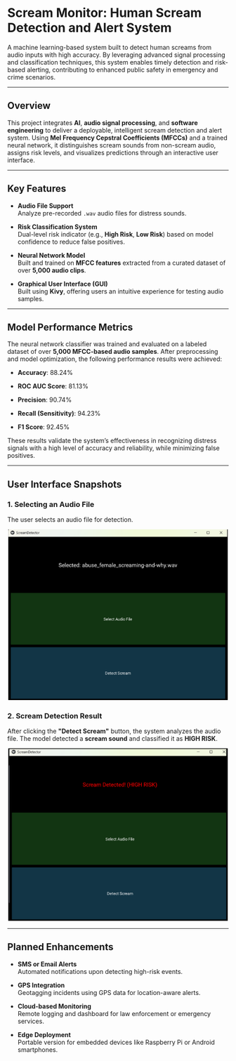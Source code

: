 # Scream Monitor: Human Scream Detection and Alert System

A machine learning-based system built to detect human screams from audio inputs with high accuracy. By leveraging advanced signal processing and classification techniques, this system enables timely detection and risk-based alerting, contributing to enhanced public safety in emergency and crime scenarios.

---

## Overview

This project integrates **AI**, **audio signal processing**, and **software engineering** to deliver a deployable, intelligent scream detection and alert system. Using **Mel Frequency Cepstral Coefficients (MFCCs)** and a trained neural network, it distinguishes scream sounds from non-scream audio, assigns risk levels, and visualizes predictions through an interactive user interface.

---

## Key Features


- **Audio File Support**  
  Analyze pre-recorded `.wav` audio files for distress sounds.

- **Risk Classification System**  
  Dual-level risk indicator (e.g., **High Risk**, **Low Risk**) based on model confidence to reduce false positives.

- **Neural Network Model**  
  Built and trained on **MFCC features** extracted from a curated dataset of over **5,000 audio clips**.

- **Graphical User Interface (GUI)**  
  Built using **Kivy**, offering users an intuitive experience for testing audio samples.

---
## Model Performance Metrics

The neural network classifier was trained and evaluated on a labeled dataset of over **5,000 MFCC-based audio samples**. After preprocessing and model optimization, the following performance results were achieved:

- **Accuracy**: 88.24%  

- **ROC AUC Score**: 81.13%  

- **Precision**: 90.74%  
 
- **Recall (Sensitivity)**: 94.23%   

-  **F1 Score**: 92.45%  

These results validate the system’s effectiveness in recognizing distress signals with a high level of accuracy and reliability, while minimizing false positives.

---

## User Interface Snapshots


<h3>1. Selecting an Audio File</h3>
<p>The user selects an audio file for detection.</p>
<p align="center">
  <img src="https://github.com/khushigupta124/Scream-Monitor-AI-for-Crime-Prevention/blob/main/kivy%20output%201.png?raw=true" width="500">
</p>

<h3>2. Scream Detection Result</h3>
<p>After clicking the <b>"Detect Scream"</b> button, the system analyzes the audio file. The model detected a <b>scream sound</b> and classified it as <b>HIGH RISK</b>.</p>
<p align="center">
  <img src="https://github.com/khushigupta124/Scream-Monitor-AI-for-Crime-Prevention/blob/main/kivy%20output%202.png?raw=true" width="500">
</p>

---

## Planned Enhancements

- **SMS or Email Alerts**  
  Automated notifications upon detecting high-risk events.

- **GPS Integration**  
  Geotagging incidents using GPS data for location-aware alerts.

- **Cloud-based Monitoring**  
  Remote logging and dashboard for law enforcement or emergency services.

- **Edge Deployment**  
  Portable version for embedded devices like Raspberry Pi or Android smartphones.


